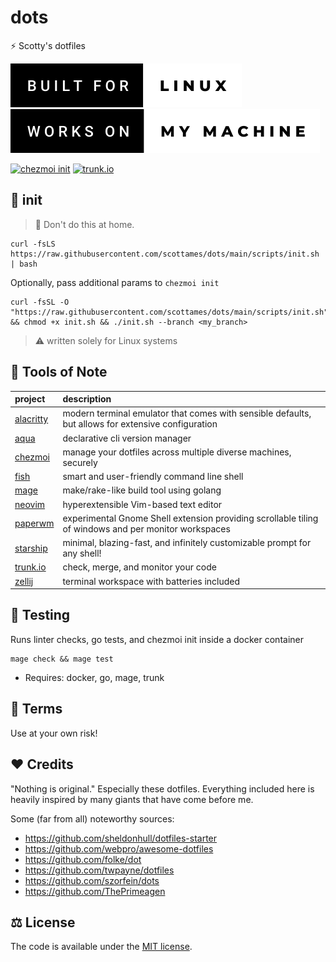 # dots

⚡ Scotty's dotfiles

[![forthebadge](assets/image/built-for-linux.svg)](https://forthebadge.com) [![forthebadge](assets/image/works-on-my-machine.svg)](https://forthebadge.com)

[![chezmoi init](https://github.com/scottames/dots/actions/workflows/pr_chezmoi_init.yaml/badge.svg)](https://github.com/scottames/dots/actions/workflows/pr_chezmoi_init.yaml) [![trunk.io](https://github.com/scottames/dots/actions/workflows/pr_trunkio.yaml/badge.svg)](https://github.com/scottames/dots/actions/workflows/pr_trunkio.yaml)

## 🚀 init

> 🙈 Don't do this at home.

```shell
curl -fsLS https://raw.githubusercontent.com/scottames/dots/main/scripts/init.sh | bash

```

Optionally, pass additional params to `chezmoi init`

```shell
curl -fsSL -O "https://raw.githubusercontent.com/scottames/dots/main/scripts/init.sh" && chmod +x init.sh && ./init.sh --branch <my_branch>
```

> ⚠ written solely for Linux systems

## 🔧 Tools of Note

|               project                         |                                             description                                              |
|:----------------------------------------------|:-----------------------------------------------------------------------------------------------------|
| [alacritty](https://alacritty.org/)           | modern terminal emulator that comes with sensible defaults, but allows for extensive configuration   |
| [aqua](https://aquaproj.github.io/)           | declarative cli version manager                                                                      |
| [chezmoi](https://www.chezmoi.io/)            | manage your dotfiles across multiple diverse machines, securely                                      |
| [fish](https://fishshell.com/)                | smart and user-friendly command line shell                                                           |
| [mage](https://magefile.org/)                 | make/rake-like build tool using golang                                                               |
| [neovim](https://neovim.io/)                  | hyperextensible Vim-based text editor                                                                |
| [paperwm](https://github.com/paperwm/PaperWM) | experimental Gnome Shell extension providing scrollable tiling of windows and per monitor workspaces |
| [starship](https://starship.rs/)              | minimal, blazing-fast, and infinitely customizable prompt for any shell!                             |
| [trunk.io](https://trunk.io/)                 | check, merge, and monitor your code                                                                  |
| [zellij](https://zellij.dev/)                 | terminal workspace with batteries included                                                           |

## 🧪 Testing

Runs linter checks, go tests, and chezmoi init inside a docker container

```shell
mage check && mage test
```

- Requires: docker, go, mage, trunk

## 📜 Terms

Use at your own risk!

## ♥ Credits

"Nothing is original." Especially these dotfiles. Everything included here is heavily inspired by many giants that have come before me.

Some (far from all) noteworthy sources:

* https://github.com/sheldonhull/dotfiles-starter
* https://github.com/webpro/awesome-dotfiles
* https://github.com/folke/dot
* https://github.com/twpayne/dotfiles
* https://github.com/szorfein/dots
* https://github.com/ThePrimeagen

## ⚖️ License

The code is available under the [MIT license](LICENSE).
